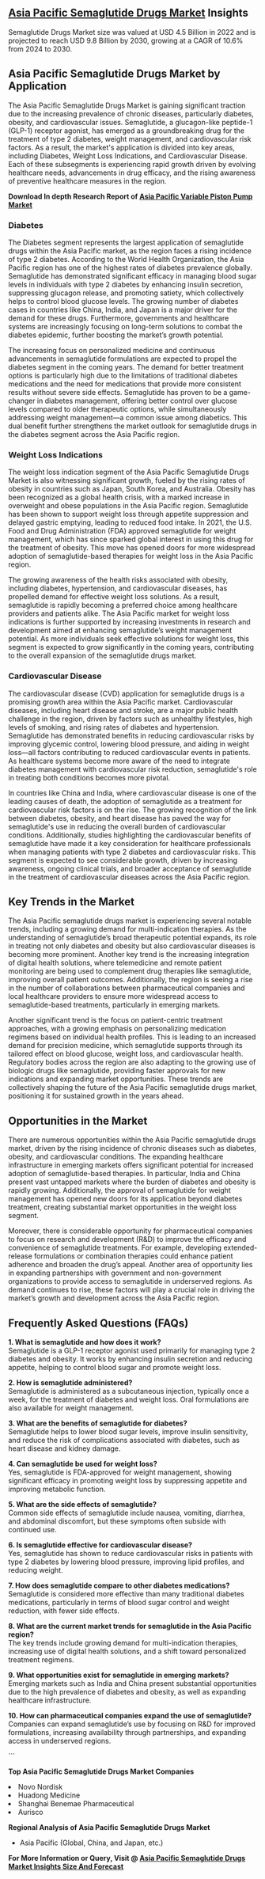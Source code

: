 <h2><a href="https://www.verifiedmarketreports.com/download-sample/?rid=309352&amp;utm_source=Github-Feb&amp;utm_medium=219" target="_blank">Asia Pacific Semaglutide Drugs Market</a> Insights</h2><p>Semaglutide Drugs Market size was valued at USD 4.5 Billion in 2022 and is projected to reach USD 9.8 Billion by 2030, growing at a CAGR of 10.6% from 2024 to 2030.</p><p><h2>Asia Pacific Semaglutide Drugs Market by Application</h2> <p>The Asia Pacific Semaglutide Drugs Market is gaining significant traction due to the increasing prevalence of chronic diseases, particularly diabetes, obesity, and cardiovascular issues. Semaglutide, a glucagon-like peptide-1 (GLP-1) receptor agonist, has emerged as a groundbreaking drug for the treatment of type 2 diabetes, weight management, and cardiovascular risk factors. As a result, the market's application is divided into key areas, including Diabetes, Weight Loss Indications, and Cardiovascular Disease. Each of these subsegments is experiencing rapid growth driven by evolving healthcare needs, advancements in drug efficacy, and the rising awareness of preventive healthcare measures in the region. <p><strong>Download In depth Research Report of <a href="https://www.verifiedmarketreports.com/download-sample/?rid=236118&amp;utm_source=Pulse-Dec&amp;utm_medium=219" target="_blank">Asia Pacific Variable Piston Pump Market</a></strong></p></p> <h3>Diabetes</h3> <p>The Diabetes segment represents the largest application of semaglutide drugs within the Asia Pacific market, as the region faces a rising incidence of type 2 diabetes. According to the World Health Organization, the Asia Pacific region has one of the highest rates of diabetes prevalence globally. Semaglutide has demonstrated significant efficacy in managing blood sugar levels in individuals with type 2 diabetes by enhancing insulin secretion, suppressing glucagon release, and promoting satiety, which collectively helps to control blood glucose levels. The growing number of diabetes cases in countries like China, India, and Japan is a major driver for the demand for these drugs. Furthermore, governments and healthcare systems are increasingly focusing on long-term solutions to combat the diabetes epidemic, further boosting the market’s growth potential. <p>The increasing focus on personalized medicine and continuous advancements in semaglutide formulations are expected to propel the diabetes segment in the coming years. The demand for better treatment options is particularly high due to the limitations of traditional diabetes medications and the need for medications that provide more consistent results without severe side effects. Semaglutide has proven to be a game-changer in diabetes management, offering better control over glucose levels compared to older therapeutic options, while simultaneously addressing weight management—a common issue among diabetics. This dual benefit further strengthens the market outlook for semaglutide drugs in the diabetes segment across the Asia Pacific region.</p> <h3>Weight Loss Indications</h3> <p>The weight loss indication segment of the Asia Pacific Semaglutide Drugs Market is also witnessing significant growth, fueled by the rising rates of obesity in countries such as Japan, South Korea, and Australia. Obesity has been recognized as a global health crisis, with a marked increase in overweight and obese populations in the Asia Pacific region. Semaglutide has been shown to support weight loss through appetite suppression and delayed gastric emptying, leading to reduced food intake. In 2021, the U.S. Food and Drug Administration (FDA) approved semaglutide for weight management, which has since sparked global interest in using this drug for the treatment of obesity. This move has opened doors for more widespread adoption of semaglutide-based therapies for weight loss in the Asia Pacific region. <p>The growing awareness of the health risks associated with obesity, including diabetes, hypertension, and cardiovascular diseases, has propelled demand for effective weight loss solutions. As a result, semaglutide is rapidly becoming a preferred choice among healthcare providers and patients alike. The Asia Pacific market for weight loss indications is further supported by increasing investments in research and development aimed at enhancing semaglutide’s weight management potential. As more individuals seek effective solutions for weight loss, this segment is expected to grow significantly in the coming years, contributing to the overall expansion of the semaglutide drugs market.</p> <h3>Cardiovascular Disease</h3> <p>The cardiovascular disease (CVD) application for semaglutide drugs is a promising growth area within the Asia Pacific market. Cardiovascular diseases, including heart disease and stroke, are a major public health challenge in the region, driven by factors such as unhealthy lifestyles, high levels of smoking, and rising rates of diabetes and hypertension. Semaglutide has demonstrated benefits in reducing cardiovascular risks by improving glycemic control, lowering blood pressure, and aiding in weight loss—all factors contributing to reduced cardiovascular events in patients. As healthcare systems become more aware of the need to integrate diabetes management with cardiovascular risk reduction, semaglutide's role in treating both conditions becomes more pivotal. <p>In countries like China and India, where cardiovascular disease is one of the leading causes of death, the adoption of semaglutide as a treatment for cardiovascular risk factors is on the rise. The growing recognition of the link between diabetes, obesity, and heart disease has paved the way for semaglutide's use in reducing the overall burden of cardiovascular conditions. Additionally, studies highlighting the cardiovascular benefits of semaglutide have made it a key consideration for healthcare professionals when managing patients with type 2 diabetes and cardiovascular risks. This segment is expected to see considerable growth, driven by increasing awareness, ongoing clinical trials, and broader acceptance of semaglutide in the treatment of cardiovascular diseases across the Asia Pacific region.</p> <h2>Key Trends in the Market</h2> <p>The Asia Pacific semaglutide drugs market is experiencing several notable trends, including a growing demand for multi-indication therapies. As the understanding of semaglutide’s broad therapeutic potential expands, its role in treating not only diabetes and obesity but also cardiovascular diseases is becoming more prominent. Another key trend is the increasing integration of digital health solutions, where telemedicine and remote patient monitoring are being used to complement drug therapies like semaglutide, improving overall patient outcomes. Additionally, the region is seeing a rise in the number of collaborations between pharmaceutical companies and local healthcare providers to ensure more widespread access to semaglutide-based treatments, particularly in emerging markets. <p>Another significant trend is the focus on patient-centric treatment approaches, with a growing emphasis on personalizing medication regimens based on individual health profiles. This is leading to an increased demand for precision medicine, which semaglutide supports through its tailored effect on blood glucose, weight loss, and cardiovascular health. Regulatory bodies across the region are also adapting to the growing use of biologic drugs like semaglutide, providing faster approvals for new indications and expanding market opportunities. These trends are collectively shaping the future of the Asia Pacific semaglutide drugs market, positioning it for sustained growth in the years ahead.</p> <h2>Opportunities in the Market</h2> <p>There are numerous opportunities within the Asia Pacific semaglutide drugs market, driven by the rising incidence of chronic diseases such as diabetes, obesity, and cardiovascular conditions. The expanding healthcare infrastructure in emerging markets offers significant potential for increased adoption of semaglutide-based therapies. In particular, India and China present vast untapped markets where the burden of diabetes and obesity is rapidly growing. Additionally, the approval of semaglutide for weight management has opened new doors for its application beyond diabetes treatment, creating substantial market opportunities in the weight loss segment. <p>Moreover, there is considerable opportunity for pharmaceutical companies to focus on research and development (R&D) to improve the efficacy and convenience of semaglutide treatments. For example, developing extended-release formulations or combination therapies could enhance patient adherence and broaden the drug’s appeal. Another area of opportunity lies in expanding partnerships with government and non-government organizations to provide access to semaglutide in underserved regions. As demand continues to rise, these factors will play a crucial role in driving the market’s growth and development across the Asia Pacific region.</p> <h2>Frequently Asked Questions (FAQs)</h2> <p><strong>1. What is semaglutide and how does it work?</strong><br>Semaglutide is a GLP-1 receptor agonist used primarily for managing type 2 diabetes and obesity. It works by enhancing insulin secretion and reducing appetite, helping to control blood sugar and promote weight loss.</p> <p><strong>2. How is semaglutide administered?</strong><br>Semaglutide is administered as a subcutaneous injection, typically once a week, for the treatment of diabetes and weight loss. Oral formulations are also available for weight management.</p> <p><strong>3. What are the benefits of semaglutide for diabetes?</strong><br>Semaglutide helps to lower blood sugar levels, improve insulin sensitivity, and reduce the risk of complications associated with diabetes, such as heart disease and kidney damage.</p> <p><strong>4. Can semaglutide be used for weight loss?</strong><br>Yes, semaglutide is FDA-approved for weight management, showing significant efficacy in promoting weight loss by suppressing appetite and improving metabolic function.</p> <p><strong>5. What are the side effects of semaglutide?</strong><br>Common side effects of semaglutide include nausea, vomiting, diarrhea, and abdominal discomfort, but these symptoms often subside with continued use.</p> <p><strong>6. Is semaglutide effective for cardiovascular disease?</strong><br>Yes, semaglutide has shown to reduce cardiovascular risks in patients with type 2 diabetes by lowering blood pressure, improving lipid profiles, and reducing weight.</p> <p><strong>7. How does semaglutide compare to other diabetes medications?</strong><br>Semaglutide is considered more effective than many traditional diabetes medications, particularly in terms of blood sugar control and weight reduction, with fewer side effects.</p> <p><strong>8. What are the current market trends for semaglutide in the Asia Pacific region?</strong><br>The key trends include growing demand for multi-indication therapies, increasing use of digital health solutions, and a shift toward personalized treatment regimens.</p> <p><strong>9. What opportunities exist for semaglutide in emerging markets?</strong><br>Emerging markets such as India and China present substantial opportunities due to the high prevalence of diabetes and obesity, as well as expanding healthcare infrastructure.</p> <p><strong>10. How can pharmaceutical companies expand the use of semaglutide?</strong><br>Companies can expand semaglutide’s use by focusing on R&D for improved formulations, increasing availability through partnerships, and expanding access in underserved regions.</p> ```</p><p><strong>Top Asia Pacific Semaglutide Drugs Market Companies</strong></p><div data-test-id=""><p><li>Novo Nordisk</li><li> Huadong Medicine</li><li> Shanghai Benemae Pharmaceutical</li><li> Aurisco</li></p><div><strong>Regional Analysis of&nbsp;Asia Pacific Semaglutide Drugs Market</strong></div><ul><li dir="ltr"><p dir="ltr">Asia Pacific (Global, China, and Japan, etc.)</p></li></ul><p><strong>For More Information or Query, Visit @&nbsp;</strong><strong><a href="https://www.verifiedmarketreports.com/product/semaglutide-drugs-market/?utm_source=Github-Feb&amp;utm_medium=219" target="_blank">Asia Pacific Semaglutide Drugs Market Insights Size And Forecast</a></strong></p></div><h2>&nbsp;</h2><div data-test-id="">&nbsp;</div>
